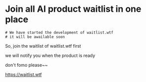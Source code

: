 # Join all AI product waitlist in one place
```
# We have started the development of waitlist.wtf
# it will be awailable soon
```
So, join the waitlist of waitlist.wtf first

we will notify you when the product is ready

don't fomo please~~

https://waitlist.wtf
